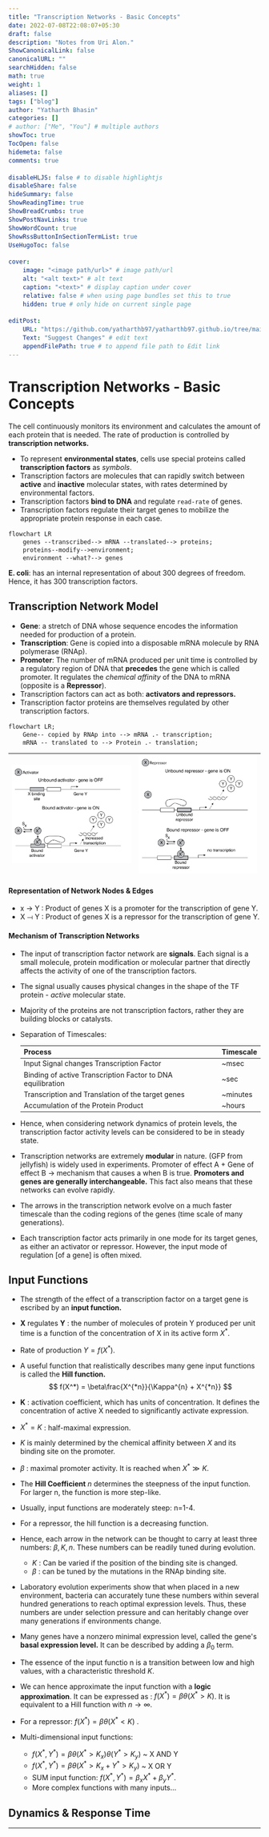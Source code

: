 ```yaml
---
title: "Transcription Networks - Basic Concepts"
date: 2022-07-08T22:08:07+05:30
draft: false
description: "Notes from Uri Alon."
ShowCanonicalLink: false
canonicalURL: ""
searchHidden: false
math: true
weight: 1
aliases: []
tags: ["blog"]
author: "Yatharth Bhasin"
categories: []
# author: ["Me", "You"] # multiple authors
showToc: true
TocOpen: false
hidemeta: false
comments: true

disableHLJS: false # to disable highlightjs
disableShare: false
hideSummary: false
ShowReadingTime: true
ShowBreadCrumbs: true
ShowPostNavLinks: true
ShowWordCount: true
ShowRssButtonInSectionTermList: true
UseHugoToc: false

cover:
    image: "<image path/url>" # image path/url
    alt: "<alt text>" # alt text
    caption: "<text>" # display caption under cover
    relative: false # when using page bundles set this to true
    hidden: true # only hide on current single page

editPost:
    URL: "https://github.com/yatharthb97/yatharthb97.github.io/tree/main/content/"
    Text: "Suggest Changes" # edit text
    appendFilePath: true # to append file path to Edit link
---
```


# Transcription Networks - Basic Concepts

The cell continuously monitors its environment and calculates the amount of each protein that is needed. The rate of production is controlled by **transcription networks.**

* To represent **environmental states**, cells use special proteins called **transcription factors** as *symbols*.
* Transcription factors are molecules that can rapidly switch between **active** and **inactive** molecular states, with rates determined by environmental factors.
* Transcription factors **bind to DNA** and regulate `read-rate` of genes.
* Transcription factors regulate their target genes to mobilize the appropriate protein response in each case.

```mermaid
flowchart LR
	genes --transcribed--> mRNA --translated--> proteins;
    proteins--modify-->environment;
	environment --what?--> genes
```
**E. coli**: has an internal representation of about 300 degrees of freedom. Hence, it has 300 transcription factors.

## Transcription Network Model

* **Gene**: a stretch of DNA whose sequence encodes the information needed for production of a protein.
* **Transcription**: Gene is copied into a disposable mRNA molecule by RNA polymerase (RNAp).
* **Promoter**: The number of mRNA produced per unit time is controlled by a regulatory region of DNA that **precedes** the gene which is called promoter. It regulates the *chemical affinity* of the DNA to mRNA (opposite is a **Repressor**).
* Transcription factors can act as both: **activators and repressors.**
* Transcription factor proteins are themselves regulated by other transcription factors.



```mermaid
flowchart LR;
	Gene-- copied by RNAp into --> mRNA .- transcription;
	mRNA -- translated to --> Protein .- translation;
```

| ![](/images/articles/systembio/dig1.png) | ![](/images/articles/systembio/dig2.png) |
| ---------------------------------------- | ---------------------------------------- |

#### Representation of Network Nodes & Edges

* x → Y : Product of genes X is a promoter for the transcription of gene Y. 
* X ⟞ Y : Product of genes X is a repressor for the transcription of gene Y.

#### Mechanism of Transcription Networks

* The input of transcription factor network are **signals**. Each signal is a small molecule, protein modification or molecular partner that directly affects the activity of one of the transcription factors.

* The signal usually causes physical changes in the shape of the TF protein - *active* molecular state.

* Majority of the proteins are not transcription factors, rather they are building blocks or catalysts.

* Separation of Timescales:

  | Process                                                     | Timescale |
  | ----------------------------------------------------------- | --------- |
  | Input Signal changes Transcription Factor                   | ~msec     |
  | Binding of active Transcription Factor to DNA equilibration | ~sec      |
  | Transcription and Translation of the target genes           | ~minutes  |
  | Accumulation of the Protein Product                         | ~hours    |

* Hence, when considering network dynamics of protein levels, the transcription factor activity levels can be considered to be in steady state.

* Transcription networks are extremely **modular** in nature. (GFP from jellyfish) is widely used in experiments. Promoter of effect A + Gene of effect B → mechanism that causes a when B is true. **Promoters and genes are generally interchangeable.** This fact also means that these networks can evolve rapidly.

* The arrows in the transcription network evolve on a much faster timescale than the coding regions of the genes (time scale of many generations).

* Each transcription factor acts primarily in one mode for its target genes, as either an activator or repressor. However, the input mode of regulation [of a gene] is often mixed.

## Input Functions

* The strength of the effect of a transcription factor on a target gene is escribed by an **input function.**

* **X** regulates **Y** : the number of molecules of protein Y produced per unit time is a function of the concentration of X in its active form $X^{*}$.

* Rate of production $Y = f(X^*)$.

* A useful function that realistically describes many gene input functions is called the **Hill function.**
  $$
  f(X^*) = \beta\frac{X^{*n}}{\Kappa^{n} + X^{*n}}
  $$

* **K** : activation coefficient, which has units of concentration. It defines the concentration of active X needed to significantly activate expression.

* $X^* = K$ : half-maximal expression.

* $K$ is mainly determined by the chemical affinity between $X$ and its binding site on the promoter.  

* $\beta$ : maximal promoter activity. It is reached when $X^* \gg K$.

* The **Hill Coefficient** $n$ determines the steepness of the input function. For larger n, the function is more step-like.

* Usually, input functions are moderately steep: n=1-4.

* For a repressor, the hill function is a decreasing function.

* Hence, each arrow in the network can be thought to carry at least three numbers: $\beta, K, n$. These numbers can be readily tuned during evolution.

  * $K$ : Can be varied if the position of the binding site is changed.
  * $\beta$ : can be tuned by the mutations in the RNAp binding site.

* Laboratory evolution experiments show that when placed in a new environment, bacteria can accurately tune these numbers within several hundred generations to reach optimal expression levels. Thus, these numbers are under selection pressure and can heritably change over many generations if environments change.

* Many genes have a nonzero minimal expression level, called the gene's **basal expression level.** It can be described by adding a $\beta_0$ term.

* The essence of the input functio n is a transition between low and high values, with a characteristic threshold $K$.

* We can hence approximate the input function with a **logic approximation**. It can be expressed as :  $f(X^{  * }) = \beta\theta(X^{   * }> K)$.  It is equivalent to a Hill function with $n \rightarrow \infty$.

* For a repressor: $f(X^{   * }) = \beta \theta(X^{   *  } < K)$ .

* Multi-dimensional input functions:

  * $f(X^{   * }, Y^{   * }) = \beta\theta(X^{   *  } > K_x)\theta(Y^{   *  }> K_y)$  ~ X AND Y
  * $f(X^{    *  }, Y^{    *  }  ) = \beta\theta(X^{   *    } > K_x + Y^* > K_y)$  ~ X OR Y
  * SUM input function: $f(X^{   *   }, Y^{   *   }) = \beta_xX^{   *    }+ \beta_yY^{   *   }$.
  * More complex functions with many inputs...
  

## Dynamics & Response Time



---
